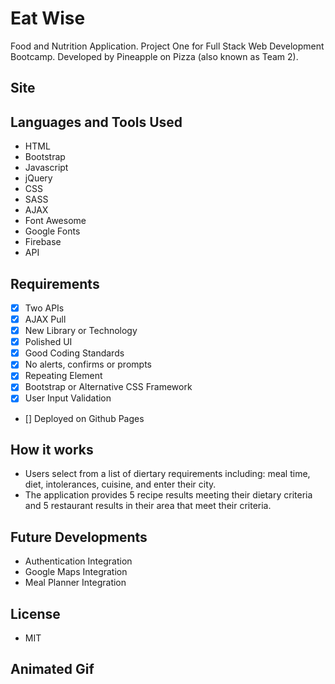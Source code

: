 # Eat Wise
Food and Nutrition Application. Project One for Full Stack Web Development Bootcamp. Developed by Pineapple on Pizza (also known as Team 2).

## Site

## Languages and Tools Used
* HTML
* Bootstrap
* Javascript
* jQuery
* CSS
* SASS
* AJAX
* Font Awesome
* Google Fonts
* Firebase
* API

## Requirements
- [x] Two APIs
- [x] AJAX Pull
- [x] New Library or Technology
- [x] Polished UI
- [x] Good Coding Standards
- [x] No alerts, confirms or prompts
- [x] Repeating Element
- [x] Bootstrap or Alternative CSS Framework
- [x] User Input Validation
- [] Deployed on Github Pages

## How it works
* Users select from a list of diertary requirements including: meal time, diet, intolerances, cuisine, and enter their city.
* The application provides 5 recipe results meeting their dietary criteria and 5 restaurant results in their area that meet their criteria.

## Future Developments
* Authentication Integration
* Google Maps Integration
* Meal Planner Integration

## License
* MIT

## Animated Gif
![]()
